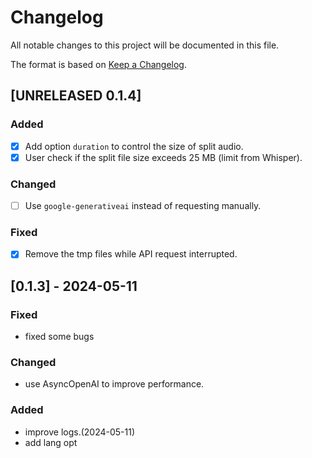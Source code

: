 # Changelog

All notable changes to this project will be documented in this file.

The format is based on [Keep a Changelog](https://keepachangelog.com/en/1.1.0/).


## [UNRELEASED 0.1.4]

### Added
- [x] Add option `duration` to control the size of split audio. 
- [x] User check if the split file size exceeds 25 MB (limit from Whisper). 

### Changed
- [ ] Use `google-generativeai` instead of requesting manually. 

### Fixed
- [x] Remove the tmp files while API request interrupted. 


## [0.1.3] - 2024-05-11

### Fixed
- fixed some bugs

### Changed
- use AsyncOpenAI to improve performance. 
  
### Added
- improve logs.(2024-05-11) 
- add lang opt
